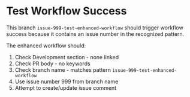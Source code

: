 # Test Workflow Success

This branch `issue-999-test-enhanced-workflow` should trigger workflow success because it contains an issue number in the recognized pattern.

The enhanced workflow should:
1. Check Development section - none linked
2. Check PR body - no keywords  
3. Check branch name - matches pattern `issue-999-test-enhanced-workflow`
4. Use issue number 999 from branch name
5. Attempt to create/update issue comment